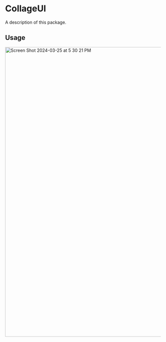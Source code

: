 # CollageUI

A description of this package.

## Usage

<img width="939" alt="Screen Shot 2024-03-25 at 5 30 21 PM" src="https://github.com/prakashojha/CollageUI/assets/8487111/f2c9d086-6c14-469e-987f-78c7b838e03e">

